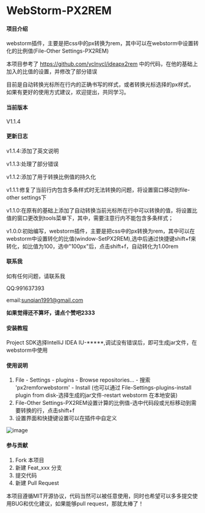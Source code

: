 # WebStorm-PX2REM

#### 项目介绍

webstorm插件，主要是把css中的px转换为rem，其中可以在webstorm中设置转化的比例值(File-Other Settings-PX2REM)

本项目参考了 https://github.com/yclnycl/ideapx2rem 中的代码，在他的基础上加入的比值的设置，并修改了部分错误

目前是自动转换光标所在行内的正确书写的样式，或者转换光标选择的px样式，如果有更好的使用方式建议，欢迎提出，共同学习。


#### 当前版本

V1.1.4

#### 更新日志

v1.1.4:添加了英文说明

v1.1.3:处理了部分错误

v1.1.2:添加了用于转换比例值的持久化

v1.1.1:修复了当前行内包含多条样式时无法转换的问题，将设置窗口移动到file-other settings下

v1.1.0:在原有的基础上添加了自动转换当前光标所在行中可以转换的值，将设置比值的窗口更改到tools菜单下，其中，需要注意行内不能包含多条样式；

v1.0.0:初始编写，webstorm插件，主要是把css中的px转换为rem，其中可以在webstorm中设置转化的比值(window-SetPX2REM),选中后通过快捷键shift+f来转化，如比值为100，选中"100px"后，点击shift+f，自动转化为1.00rem

#### 联系我

如有任何问题，请联系我

QQ:991637393

email:sunqian1991@gmail.com

**如果觉得还不算坏，请点个赞吧2333**

#### 安装教程

Project SDK选择IntelliJ IDEA IU-*****,调试没有错误后，即可生成jar文件，在webstorm中使用

#### 使用说明

1. File - Settings - plugins - Browse repositories... - 搜索 'px2remforwebstorm' - Install (也可以通过 File-Settings-plugins-install plugin from disk-选择生成的jar文件-restart webstorm 在本地安装)
2. File-Other Settings-PX2REM设置计算的比例值-选中代码段或光标移动到需要转换的行，点击shift+f
3. 设置界面和快捷键设置可以在插件中自定义

![image][opt_gif]

#### 参与贡献

1. Fork 本项目
2. 新建 Feat_xxx 分支
3. 提交代码
4. 新建 Pull Request

本项目遵循MIT开源协议，代码当然可以被任意使用，同时也希望可以多多提交使用BUG和优化建议，如果能够pull request，那就太棒了！



[opt_gif]:https://github.com/sunqian1991/WebStorm-PX2REM/raw/dev/resources/option.gif
